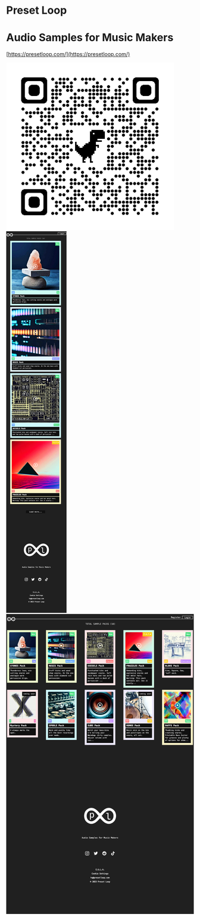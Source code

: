 # Preset Loop
# Audio Samples for Music Makers

[https://presetloop.com/](https://presetloop.com/)

![qr code](/qrcode.png)
![mobile view](/mobile.png)
![desktop view](/desktop.png)

